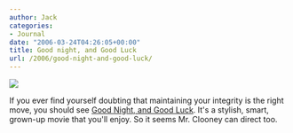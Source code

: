 ```yaml
---
author: Jack
categories:
- Journal
date: "2006-03-24T04:26:05+00:00"
title: Good night, and Good Luck
url: /2006/good-night-and-good-luck/
---
```


![][1] 

If you ever find yourself doubting that maintaining your integrity is the right move, you should see [Good Night, and Good Luck][2]. It's a stylish, smart, grown-up movie that you'll enjoy. So it seems Mr. Clooney can direct too. 


 [1]: /files/goodluck.jpg
 [2]: http://www.rottentomatoes.com/m/good_night_and_good_luck/